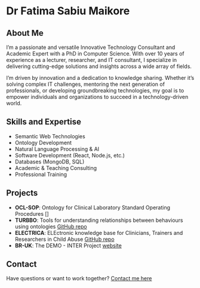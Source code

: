 # Dr Fatima Sabiu Maikore

## About Me
I’m a passionate and versatile Innovative Technology Consultant and Academic Expert with a PhD in Computer Science. With over 10 years of experience as a lecturer, researcher, and IT consultant, I specialize in delivering cutting-edge solutions and insights across a wide array of fields.

I’m driven by innovation and a dedication to knowledge sharing. Whether it’s solving complex IT challenges, mentoring the next generation of professionals, or developing groundbreaking technologies, my goal is to empower individuals and organizations to succeed in a technology-driven world.
                
                
## Skills and Expertise
- Semantic Web Technologies
- Ontology Development
- Natural Language Processing & AI
- Software Development (React, Node.js, etc.)
- Databases (MongoDB, SQL)
- Academic & Teaching Consulting
- Professional Training

## Projects
- **OCL-SOP**: Ontology for Clinical Laboratory Standard Operating Procedures [] 
- **TURBBO**: Tools for understanding relationships between behaviours using ontologies [GitHub repo](https://github.com/fatibaba/turbbo)
- **ELECTRICA**: ELEctronic knowledge base for Clinicians, Trainers and Researchers in Child Abuse [GitHub repo](https://github.com/fatibaba/electrica)
- **BR-UK**: The DEMO - INTER Project [website](https://osf.io/5e7j9/)


## Contact
Have questions or want to work together? [Contact me here](https://fatibaba.github.io/#contact)
